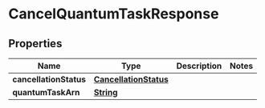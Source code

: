 

# CancelQuantumTaskResponse


## Properties

| Name | Type | Description | Notes |
|------------ | ------------- | ------------- | -------------|
|**cancellationStatus** | [**CancellationStatus**](CancellationStatus.md) |  |  |
|**quantumTaskArn** | [**String**](String.md) |  |  |



